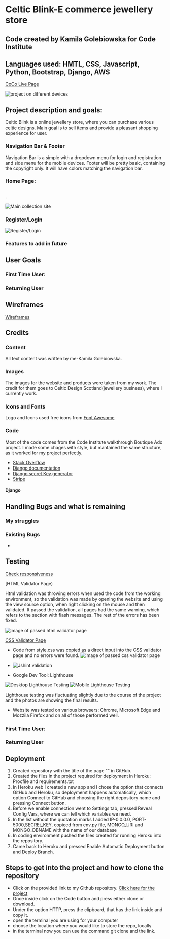 # Celtic Blink-E commerce jewellery store
##  Code created by Kamila Golebiowska for Code Institute
## Languages used: HMTL, CSS, Javascript, Python, Bootstrap, Django, AWS


[CoCo Live Page](https://celtic-blink-ms4.herokuapp.com/)


![project on different devices]()


## Project description and goals:

Celtic Blink is a online jewellery store, where you can purchase various celtic designs. Main goal is to sell items and provide a pleasant shopping experience for user.


### Navigation Bar & Footer
 Navigation Bar is a simple with a dropdown menu for login and registration and side menu for the mobile devices.
Footer will be pretty basic, containing the copyright only. It will have colors matching the navigation bar.

### Home Page:


## 
.

![Main collection site]()


### Register/Login



 ![Register/Login]()

 

### Features to add in future




 ## User Goals

 ### First Time User:


 
 ### Returning User
 

## Wireframes
 [Wireframes]()




## Credits

### Content

All text content was written by me-Kamila Golebiowska. 

### Images 
The images for the website and products were taken from my work. The credit for them goes to Celtic Design Scotland(jewellery business), where I currently work.


### Icons and Fonts

Logo and Icons used free icons from [Font Awesome](https://fontawesome.com/?from=io)



### Code

Most of the code comes from the Code Institute walkthrough Boutique Ado project. I made some chages with style, but mantained the same structure, as it worked for my project perfectly. 
 
* [Stack Overflow](https://stackoverflow.com/)
* [Django documentation](https://docs.djangoproject.com/en/4.0/)
* [Django secret Key generator](https://djecrety.ir/)
* [Stripe](https://stripe.com/gb)



#### Django




## Handling Bugs and what is remaining
### My struggles


### Existing Bugs

* 

## Testing

[Check responsiveness]()

[HTML Validator Page)

Html validation was throwing errors when used the code from the working environment, so the validation was made by opening the website and using the view source option, when right clicking on the mouse and then validated.
It passed the validation, all pages had the same warning, which refers to the section with flash messages. The rest of the errors has been fixed.

![image of passed html validator page]()


[CSS Validator Page](https://jigsaw.w3.org/css-validator/)
* Code from style.css was copied as a direct input into the CSS validator page and no errors were found.
![image of passed css validator page]()

* ![Jshint validation]()

* Google Dev Tool: Lighthouse 

![Desktop Lighthouse Testing]()
![Mobile Lighthouse Testing]()

Lighthouse testing was fluctuating slightly due to the course of the project and the photos are showing the final results.


* Website was tested on various browsers: Chrome, Microsoft Edge and Mozzila Firefox and on all of those performed well.
 

 ### First Time User:


 ### Returning User
 


## Deployment

1. Created repository with the title of the page "" in GitHub.
2. Created the files in the project required for deployment in Heroku: Procfile and requirements.txt
3. In Heroku web I created a new app and I chose the option that connects GitHub and Heroku, so deploymemt happens automatically, which option Connect to GitHub and choosing the right depository name and pressing Connect button.
3. Before we enable connection went to Settings tab, pressed Reveal Config Vars, where we can tell which variables we need.
4. In the list without the quotation marks I added IP-0.0.0.0, PORT-5000,SECREt_KEY, copieed from env.py file, MONGO_URI and MONGO_DBNAME with the name of our database
5. In coding environment pushed the files created for running Heroku into the repository.
6. Came back to Heroku and pressed Enable Automatic Deployment button and Deploy Branch.

 

 ## Steps to get into the project and how to clone the repository
* Click on the provided link to my Github repository. [Click here for the project]()
* Once inside click on the Code button and press either clone or download.
* Under the option HTTP, press the clipboard, that has the link inside and copy it.
* open the terminal you are using for your computer
* choose the location where you would like to store the repo, locally
* in the terminal now you can use the command git clone and the link.

